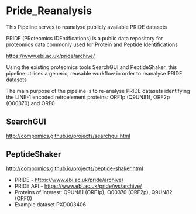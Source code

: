 # Pride_Reanalysis

This Pipeline serves to reanalyse publicly available PRIDE datasets

PRIDE (PRoteomics IDEntifications) is a public data repository for proteomics data
commonly used for Protein and Peptide Identifications

https://www.ebi.ac.uk/pride/archive/

Using the existing proteomics tools SearchGUI and PeptideShaker,
this pipeline utilises a generic, reusable workflow in order to reanalyse PRIDE datasets

The main purpose of the pipeline is to re-analyse PRIDE datasets identifying  
the LINE-1 encoded retroelement proteins: ORF1p (Q9UN81), ORF2p (O00370) and ORF0


## SearchGUI

http://compomics.github.io/projects/searchgui.html

## PeptideShaker

http://compomics.github.io/projects/peptide-shaker.html


- PRIDE - https://www.ebi.ac.uk/pride/archive/
- PRIDE API - https://www.ebi.ac.uk/pride/ws/archive/ 
- Proteins of Interest: Q9UN81 (ORF1p), O00370 (ORF2p), Q9UN82 (ORF0)
- Example dataset PXD003406



